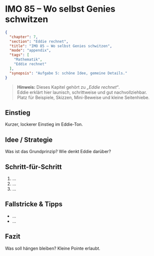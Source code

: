 # IMO 85 – Wo selbst Genies schwitzen

```json
{
  "chapter": 7,
  "section": "Eddie rechnet",
  "title": "IMO 85 – Wo selbst Genies schwitzen",
  "mode": "appendix",
  "tags": [
    "Mathematik",
    "Eddie rechnet"
  ],
  "synopsis": "Aufgabe 5: schöne Idee, gemeine Details."
}
```

> **Hinweis:** Dieses Kapitel gehört zu *„Eddie rechnet“*.  
> Eddie erklärt hier launisch, schrittweise und gut nachvollziehbar.  
> Platz für Beispiele, Skizzen, Mini-Beweise und kleine Seitenhiebe.

## Einstieg
Kurzer, lockerer Einstieg im Eddie-Ton.

## Idee / Strategie
Was ist das Grundprinzip? Wie denkt Eddie darüber?

## Schritt-für-Schritt
1. …
2. …
3. …

## Fallstricke & Tipps
- …
- …

## Fazit
Was soll hängen bleiben? Kleine Pointe erlaubt.
